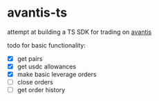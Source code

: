 # avantis-ts

attempt at building a TS SDK for trading on [avantis](https://avantisfi.com)

todo for basic functionality:

- [x] get pairs
- [x] get usdc allowances
- [x] make basic leverage orders
- [ ] close orders
- [ ] get order history
